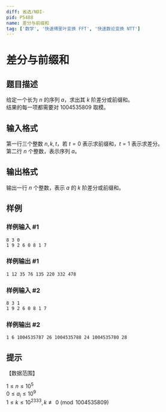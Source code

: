 ```yaml
---
diff: 省选/NOI-
pid: P5488
name: 差分与前缀和
tag: ['数学', '快速傅里叶变换 FFT', '快速数论变换 NTT']
---
```

# 差分与前缀和
## 题目描述

给定一个长为 $n$ 的序列 $a$，求出其 $k$ 阶差分或前缀和。    
结果的每一项都需要对 $1004535809$ 取模。
## 输入格式

第一行三个整数 $n,k,t$，若 $t=0$ 表示求前缀和，$t=1$ 表示求差分。  
第二行 $n$ 个整数，表示序列 $a$。
## 输出格式

输出一行 $n$ 个整数，表示 $a$ 的 $k$ 阶差分或前缀和。
## 样例

### 样例输入 #1
```
8 3 0
1 9 2 6 0 8 1 7
```
### 样例输出 #1
```
1 12 35 76 135 220 332 478 
```
### 样例输入 #2
```
8 3 1
1 9 2 6 0 8 1 7
```
### 样例输出 #2
```
1 6 1004535787 26 1004535788 24 1004535780 28
```
## 提示

【数据范围】  

$1 \le n \le 10^5$  
$0 \le a_i \le 10^9$   
$1\le k \le 10^{2333}, k \not \equiv 0 \pmod{1004535809}$
